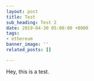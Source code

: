 ```yaml
---
layout: post
title: Test
sub_heading: Test 2
date: 2019-04-30 05:00:00 +0000
tags:
- ethereum
banner_image: ''
related_posts: []

---
```

Hey, this is a test.